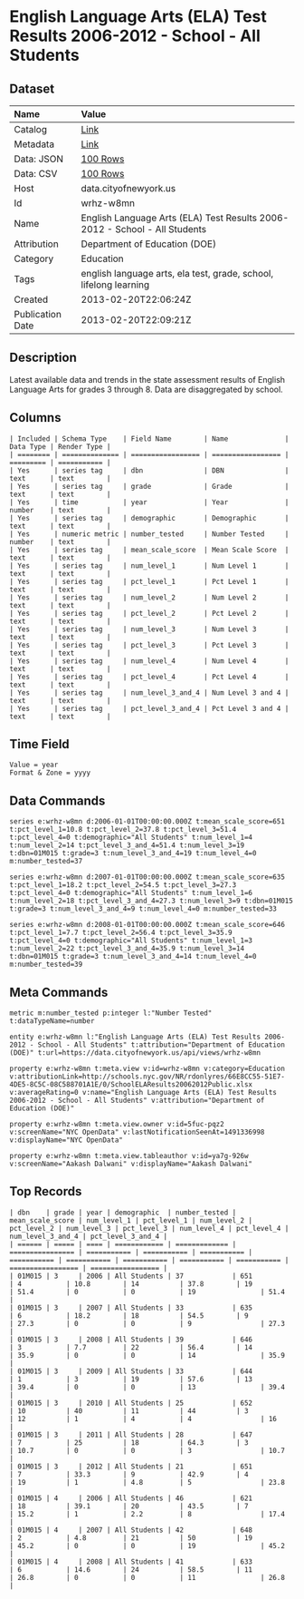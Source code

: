 # English Language Arts (ELA) Test Results 2006-2012 - School - All Students

## Dataset

| Name | Value |
| :--- | :---- |
| Catalog | [Link](https://catalog.data.gov/dataset/english-language-arts-ela-test-results-2006-2012-school-all-students-b1c55) |
| Metadata | [Link](https://data.cityofnewyork.us/api/views/wrhz-w8mn) |
| Data: JSON | [100 Rows](https://data.cityofnewyork.us/api/views/wrhz-w8mn/rows.json?max_rows=100) |
| Data: CSV | [100 Rows](https://data.cityofnewyork.us/api/views/wrhz-w8mn/rows.csv?max_rows=100) |
| Host | data.cityofnewyork.us |
| Id | wrhz-w8mn |
| Name | English Language Arts (ELA) Test Results 2006-2012 - School - All Students |
| Attribution | Department of Education (DOE) |
| Category | Education |
| Tags | english language arts, ela test, grade, school, lifelong learning |
| Created | 2013-02-20T22:06:24Z |
| Publication Date | 2013-02-20T22:09:21Z |

## Description

Latest available data and trends in the state assessment results of English Language Arts for grades 3 through 8. Data are disaggregated by school.

## Columns

```ls
| Included | Schema Type    | Field Name        | Name              | Data Type | Render Type |
| ======== | ============== | ================= | ================= | ========= | =========== |
| Yes      | series tag     | dbn               | DBN               | text      | text        |
| Yes      | series tag     | grade             | Grade             | text      | text        |
| Yes      | time           | year              | Year              | number    | text        |
| Yes      | series tag     | demographic       | Demographic       | text      | text        |
| Yes      | numeric metric | number_tested     | Number Tested     | number    | text        |
| Yes      | series tag     | mean_scale_score  | Mean Scale Score  | text      | text        |
| Yes      | series tag     | num_level_1       | Num Level 1       | text      | text        |
| Yes      | series tag     | pct_level_1       | Pct Level 1       | text      | text        |
| Yes      | series tag     | num_level_2       | Num Level 2       | text      | text        |
| Yes      | series tag     | pct_level_2       | Pct Level 2       | text      | text        |
| Yes      | series tag     | num_level_3       | Num Level 3       | text      | text        |
| Yes      | series tag     | pct_level_3       | Pct Level 3       | text      | text        |
| Yes      | series tag     | num_level_4       | Num Level 4       | text      | text        |
| Yes      | series tag     | pct_level_4       | Pct Level 4       | text      | text        |
| Yes      | series tag     | num_level_3_and_4 | Num Level 3 and 4 | text      | text        |
| Yes      | series tag     | pct_level_3_and_4 | Pct Level 3 and 4 | text      | text        |
```

## Time Field

```ls
Value = year
Format & Zone = yyyy
```

## Data Commands

```ls
series e:wrhz-w8mn d:2006-01-01T00:00:00.000Z t:mean_scale_score=651 t:pct_level_1=10.8 t:pct_level_2=37.8 t:pct_level_3=51.4 t:pct_level_4=0 t:demographic="All Students" t:num_level_1=4 t:num_level_2=14 t:pct_level_3_and_4=51.4 t:num_level_3=19 t:dbn=01M015 t:grade=3 t:num_level_3_and_4=19 t:num_level_4=0 m:number_tested=37

series e:wrhz-w8mn d:2007-01-01T00:00:00.000Z t:mean_scale_score=635 t:pct_level_1=18.2 t:pct_level_2=54.5 t:pct_level_3=27.3 t:pct_level_4=0 t:demographic="All Students" t:num_level_1=6 t:num_level_2=18 t:pct_level_3_and_4=27.3 t:num_level_3=9 t:dbn=01M015 t:grade=3 t:num_level_3_and_4=9 t:num_level_4=0 m:number_tested=33

series e:wrhz-w8mn d:2008-01-01T00:00:00.000Z t:mean_scale_score=646 t:pct_level_1=7.7 t:pct_level_2=56.4 t:pct_level_3=35.9 t:pct_level_4=0 t:demographic="All Students" t:num_level_1=3 t:num_level_2=22 t:pct_level_3_and_4=35.9 t:num_level_3=14 t:dbn=01M015 t:grade=3 t:num_level_3_and_4=14 t:num_level_4=0 m:number_tested=39
```

## Meta Commands

```ls
metric m:number_tested p:integer l:"Number Tested" t:dataTypeName=number

entity e:wrhz-w8mn l:"English Language Arts (ELA) Test Results 2006-2012 - School - All Students" t:attribution="Department of Education (DOE)" t:url=https://data.cityofnewyork.us/api/views/wrhz-w8mn

property e:wrhz-w8mn t:meta.view v:id=wrhz-w8mn v:category=Education v:attributionLink=http://schools.nyc.gov/NR/rdonlyres/66E8CC55-51E7-4DE5-8C5C-08C588701A1E/0/SchoolELAResults20062012Public.xlsx v:averageRating=0 v:name="English Language Arts (ELA) Test Results 2006-2012 - School - All Students" v:attribution="Department of Education (DOE)"

property e:wrhz-w8mn t:meta.view.owner v:id=5fuc-pqz2 v:screenName="NYC OpenData" v:lastNotificationSeenAt=1491336998 v:displayName="NYC OpenData"

property e:wrhz-w8mn t:meta.view.tableauthor v:id=ya7g-926w v:screenName="Aakash Dalwani" v:displayName="Aakash Dalwani"
```

## Top Records

```ls
| dbn    | grade | year | demographic  | number_tested | mean_scale_score | num_level_1 | pct_level_1 | num_level_2 | pct_level_2 | num_level_3 | pct_level_3 | num_level_4 | pct_level_4 | num_level_3_and_4 | pct_level_3_and_4 | 
| ====== | ===== | ==== | ============ | ============= | ================ | =========== | =========== | =========== | =========== | =========== | =========== | =========== | =========== | ================= | ================= | 
| 01M015 | 3     | 2006 | All Students | 37            | 651              | 4           | 10.8        | 14          | 37.8        | 19          | 51.4        | 0           | 0           | 19                | 51.4              | 
| 01M015 | 3     | 2007 | All Students | 33            | 635              | 6           | 18.2        | 18          | 54.5        | 9           | 27.3        | 0           | 0           | 9                 | 27.3              | 
| 01M015 | 3     | 2008 | All Students | 39            | 646              | 3           | 7.7         | 22          | 56.4        | 14          | 35.9        | 0           | 0           | 14                | 35.9              | 
| 01M015 | 3     | 2009 | All Students | 33            | 644              | 1           | 3           | 19          | 57.6        | 13          | 39.4        | 0           | 0           | 13                | 39.4              | 
| 01M015 | 3     | 2010 | All Students | 25            | 652              | 10          | 40          | 11          | 44          | 3           | 12          | 1           | 4           | 4                 | 16                | 
| 01M015 | 3     | 2011 | All Students | 28            | 647              | 7           | 25          | 18          | 64.3        | 3           | 10.7        | 0           | 0           | 3                 | 10.7              | 
| 01M015 | 3     | 2012 | All Students | 21            | 651              | 7           | 33.3        | 9           | 42.9        | 4           | 19          | 1           | 4.8         | 5                 | 23.8              | 
| 01M015 | 4     | 2006 | All Students | 46            | 621              | 18          | 39.1        | 20          | 43.5        | 7           | 15.2        | 1           | 2.2         | 8                 | 17.4              | 
| 01M015 | 4     | 2007 | All Students | 42            | 648              | 2           | 4.8         | 21          | 50          | 19          | 45.2        | 0           | 0           | 19                | 45.2              | 
| 01M015 | 4     | 2008 | All Students | 41            | 633              | 6           | 14.6        | 24          | 58.5        | 11          | 26.8        | 0           | 0           | 11                | 26.8              | 
```